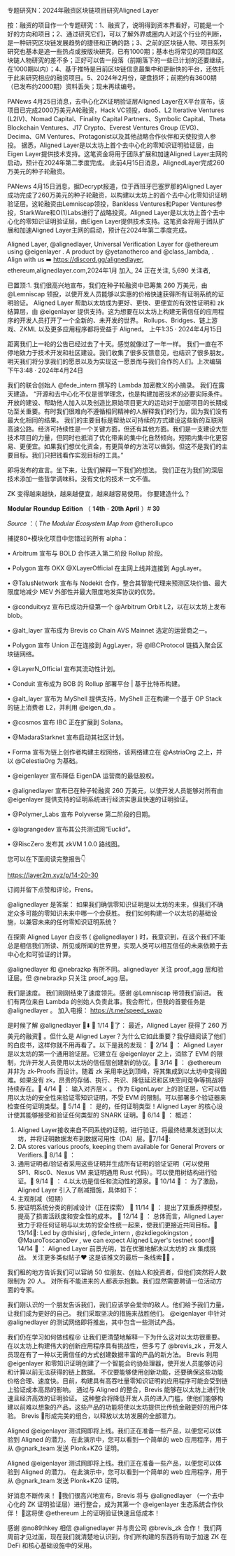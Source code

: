 专题研究N：2024年融资区块链项目研究Aligned Layer


按：融资的项目作一个专题研究：1、融资了，说明得到资本界看好，可能是一个好的方向和项目；2、通过研究它们，可以了解外界或圈内人对这个行业的判断，是一种研究区块链发展趋势的捷径和正确的路；3、之前的区块链人物、项目系列研究也基本是追一些热点或按版块研究，已有1000期；基本也将常见的项目和区块链人物研究的差不多；正好可以告一段落（前期落下的一些已计划的还要继续，在1000期以内）；4、基于推特是目前区块链信息最集中和更新快的平台，还依托于此来研究相应的融资项目。5、2024年2月份，硬盘损坏；前期约有3600期（已发布约2000期）资料丢失；现未再续编号。

PANews 4月25日消息，去中心化ZK证明验证层Aligned Layer在X平台宣布，该项目已完成2000万美元A轮融资，Hack VC领投，dao5、L2 Iterative Ventures (L2IV)、Nomad Capital、Finality Capital Partners、Symbolic Capital、Theta Blockchain Ventures、J17 Crypto、Everest Ventures Group (EVG)、Decima、GM Ventures、Protagonist以及其他战略合作伙伴和天使投资人参投。
据悉，Aligned Layer是以太坊上首个去中心化的零知识证明验证层，由Eigen Layer提供技术支持。这笔资金将用于团队扩展和加速Aligned Layer主网的启动，预计在2024年第二季度完成。
此前4月15日消息，AlignedLayer完成260万美元的种子轮融资。

PANews 4月15日消息，据Decrypt报道，位于西班牙巴塞罗那的Aligned Layer成功完成了260万美元的种子轮融资，以构建以太坊上的首个去中心化零知识证明验证层。这轮融资由Lemniscap领投，Bankless Ventures和Paper Ventures参投，StarkWare和O(1)Labs进行了战略投资。Aligned Layer是以太坊上首个去中心化的零知识证明验证层，由Eigen Layer提供技术支持。这笔资金将用于团队扩展和加速Aligned Layer主网的启动，预计在2024年第二季度完成。

Aligned Layer,
@alignedlayer,
Universal Verification Layer for 
@ethereum
 using 
@eigenlayer
. A product by 
@yetanotherco
 and 
@class_lambda,
. Align with us ➡️ https://discord.gg/alignedlayer,
ethereum,alignedlayer.com,2024年1月 加入,
24 正在关注,
5,690 关注者,


已置顶:1. 我们很高兴地宣布，我们在种子轮融资中已筹集 260 万美元，由
@Lemniscap
领投，以使开发人员能够以实惠的价格快速获得所有证明系统的证明验证。
Aligned Layer 帮助以太坊成为更好、更快、更便宜的有效性证明和 zk 结算层，由
@eigenlayer
提供支持。这为想要在以太坊上构建无需信任的应用程序的开发人员打开了一个全新的、未开发的世界。
Rollups、Bridges、链上游戏、ZKML 以及更多应用程序都将受益于 Aligned。
上午1:35 · 2024年4月15日

距离我们上一轮的公告已经过去了十天。感觉就像过了一年一样。
我们一直在不停地致力于技术开发和社区建设。我们收集了很多反馈意见，也结识了很多朋友。
明天我们将分享我们的愿景以及为实现这一愿景而与我们合作的人们。上次编辑
下午3:48 · 2024年4月24日

我们的联合创始人
@fede_intern
撰写的 Lambda 加密教义的小摘录。
我们在露天建造。
“开源和去中心化不仅是哲学理念，也是构建加密技术的必要实际条件。开放的建设、帮助他人加入以及创造比原始项目更大的运动对于加密项目的长期成功至关重要。有时我们很难向不遵循相同精神的人解释我们的行为，因为我们没有最大化相同的结果。
我们的主要目标是帮助以可持续的方式建设这些新的互联网高速公路。经济可持续性是一个关键方面，但还有其他方面。我们是一支建设大型技术项目的力量，但同时也抵消了优化带来的集中化自然倾向。短期内集中化更容易、更便宜。如果我们想优化资金，有更简单的方法可以做到。但这不是我们的主要目标。我们只把钱看作实现目标的工具。”

即将发布的宣言。坐下来，让我们解释一下我们的想法。
我们正在为我们的深层技术添加一些哲学调味料。没有文化的技术一文不值。

ZK 变得越来越快，越来越便宜，越来越容易使用。
你要建造什么？

𝐌𝐨𝐝𝐮𝐥𝐚𝐫 𝐑𝐨𝐮𝐧𝐝𝐮𝐩 𝐄𝐝𝐢𝐭𝐢𝐨𝐧 （ 𝟏𝟒𝐭𝐡 - 𝟐𝟎𝐭𝐡 𝐀𝐩𝐫𝐢𝐥 ）# 𝟑𝟎

𝑆𝑜𝑢𝑟𝑐𝑒 ：（ 𝑇ℎ𝑒 𝑀𝑜𝑑𝑢𝑙𝑎𝑟 𝐸𝑐𝑜𝑠𝑦𝑠𝑡𝑒𝑚 𝑀𝑎𝑝 𝑓𝑟𝑜𝑚 
@therollupco


捕捉80+模块化项目中您错过的所有 alpha：

• Arbitrum 宣布与 BOLD 合作进入第二阶段 Rollup 阶段。

• Polygon 宣布 OKX 
@XLayerOfficial
在主网上线并连接到 AggLayer。

• 
@TalusNetwork
宣布与 Nodekit 合作，整合其智能代理来预测区块价值、最大限度地减少 MEV 外部性并最大限度地发挥协议的优势。

• 
@conduitxyz
宣布已成功升级第一个
@Arbitrum
 Orbit L2，以在以太坊上发布 blob。

• 
@alt_layer
宣布成为 Brevis co Chain AVS Mainnet 选定的运营商之一。

• Polygon 宣布 Union 正在连接到 AggLayer，将
@IBCProtocol
链插入聚合区块链网络。

• 
@LayerN_Official
宣布其流动性计划。

• Conduit 宣布成为 BOB 的 Rollup 部署平台 | 基于比特币构建。

• 
@alt_layer
宣布为 MyShell 提供支持，MyShell 正在构建一个基于 OP Stack 的链上消费者 L2，并利用
@eigen_da
 。

• 
@cosmos
宣布 IBC 正在扩展到 Solana。

• 
@MadaraStarknet
宣布启动其社区计划。

• Forma 宣布为链上创作者构建主权网络，该网络建立在
@AstriaOrg
之上，并以
@CelestiaOrg
为基础。

• 
@eigenlayer
宣布降低 EigenDA 运营商的最低股权。

• 
@alignedlayer
宣布已在种子轮融资 260 万美元，以使开发人员能够对所有由
@eigenlayer
提供支持的证明系统进行经济实惠且快速的证明验证。

• 
@Polymer_Labs
宣布 Polyverse 第二阶段的日期。

• 
@lagrangedev
宣布其公共测试网“Euclid”。

• 
@RiscZero
发布其 zkVM 1.0.0 路线图。

您可以在下面阅读完整报告👇

https://layer2m.xyz/p/14-20-30

订阅并留下点赞和评论，Frens。

@alignedlayer
是答案：
如果我们确信零知识证明是以太坊的未来，但我们不确定众多可能的零知识未来中哪一个会获胜。
我们如何构建一个以太坊的基础设施，以兼容未来的任何零知识证明系统？

在探索 Aligned Layer 白皮书 ( 
@alignedlayer
 ) 时，我意识到，在这个我们不能总是相信我们所读、所见或所闻的世界里，实现人类可以相互信任的未来依赖于去中心化和可验证的计算。

@alignedlayer
和
@nebrazkp
有所不同。alignedlayer 关注 proof_agg 层和验证层。但
@nebrazkp
只关注 proof_agg 层。

我们是速度。
我们刚刚结束了速度领先。感谢
@Lemniscap
带领我们前进。
我们有两位来自 Lambda 的创始人负责此事。我会帮忙，但我的首要任务是
@alignedlayer
 。
加入电报： https://t.me/speed_swap

是时候了解
@alignedlayer
  🧵⬇️
🧵 1/14 🧵了：
最近，Aligned Layer 获得了 260 万美元的融资💸 。但什么是 Aligned Layer？为什么它如此重要？我仔细阅读了他们的白皮书，这样你就不用再看了。以下是我的发现：
🧵 2/14 🧵 ：
Aligned Layer 是以太坊的第一个通用验证层。它建立在
@eigenlayer
之上，消除了 EVM 的限制，允许开发人员使用以太坊的信任层创建新的协议。🧵 3/14 🧵 ：
@ethereum
并非为 zk-Proofs 而设计。随着 zk 采用率达到顶峰，将其集成到以太坊中变得困难。如果没有 zk，昂贵的存储、执行、共识、降低延迟和区块空间竞争等挑战将持续存在。🧵 4/14 🧵 ：
输入对齐层⚔ 。
作为 EigenLayer 上的验证层，它可以借用以太坊的安全性来验证零知识证明，不受 EVM 的限制。可以部署多个验证器来检查任何证明类型。🧵 5/14 🧵 ：
是的，任何证明类型！Aligned Layer 的核心设计使其能够接受和验证任何类型的 SNARK 证明。🧵 6/14 🧵 ：
概述：
1. Aligned Layer接收来自不同系统的证明，进行验证，将最终结果发送到以太坊，并将证明数据发布到数据可用性（DA）层。🧵7/14🧵:
2. DA stores various proofs, keeping them available for General Provers or Verifiers.🧵 8/14 🧵 ：
3. 通用证明者/验证者采用这些证明并生成所有证明的验证证明（可以使用 SP1、Risc0、Nexus VM 来证明通用 Rust 代码）。可以使用树结构进行验证。🧵 9/14 🧵 ：
4.以太坊是信任和流动性的源泉。🧵 10/14 🧵 ：
为了激励，Aligned Layer 引入了削减措施，具体如下：
1. 主观削减（短期）
2. 按证明系统分类的削减设计（正在探索）
🧵 11/14 🧵 ：
提出了双重质押模型，提高了损害活跃度和安全性的成本。
🧵 12/14 🧵 ：
总体而言，Aligned Layer 致力于将任何证明与以太坊的安全性统一起来，使我们更接近共同目标。🧵13/14🧵:
Led by 
@thisisrj
 , 
@fede_intern
 , 
@zkdiegokingston
 , 
@MauroToscanoDev
 , we can expect Aligned Layer's testnet soon!🧵 14/14 🧵 ：
Aligned Layer 前景光明，旨在优雅地解决以太坊的 zk 集成挑战。
关注更多类似帖子❤️
这是该推文的最后一条线索👋🏻 。

我们租的地方告诉我们可以容纳 50 位朋友、创始人和投资者，但他们突然将人数限制为 20 人。
对所有不能进来的人都表示抱歉。我们显然需要聘请一位活动方面的专家。

我们刚认识的一个朋友告诉我们，我们应该学会爱你的敌人。他们给予我们力量，让我们成为更好的自己。
我们采取坚决的措施来战胜他们。
@eigenlayer
中针对
@alignedlayer
的测试网络即将推出，其中包含一些测试产品。

我们仍在学习如何做线程😛
让我们更清楚地解释一下为什么这对以太坊很重要。
在以太坊上构建伟大的创新应用程序具有挑战性，但多亏了
@brevis_zk
 ，开发人员现在有了一种以无需信任的方式创建数据丰富的产品的新方法。
Brevis 利用
@eigenlayer
和零知识证明创建了一个智能合约协处理器，使开发人员能够访问和计算以前无法获得的链上数据。
不仅要能够使用创新功能，还要确保这些功能价格合理、速度快。目前，构建具有高吞吐量零知识证明的应用程序可能会受到链上验证成本高昂的影响。
通过与 Aligned 的整合，Brevis 能够在以太坊上进行快速且经济高效的证明验证。
这种整合将降低开发人员的进入门槛，使他们能够构建以前难以想象的产品，这些产品的功能将使以太坊提供比传统金融更好的用户体验。
Brevis 🤝形成完美的组合，以释放以太坊发展的全部潜力。

Aligned 
@eigenlayer
测试网即将上线。我们正在准备一些产品，以便您可以体验到 Aligned 的潜力。
在此演示中，您可以看到一个简单的 web 应用程序，用于从
@gnark_team
发送 Plonk+KZG 证明。

Aligned 
@eigenlayer
测试网即将上线。我们正在准备一些产品，以便您可以体验到 Aligned 的潜力。
在此演示中，您可以看到一个简单的 web 应用程序，用于从
@gnark_team
发送 Plonk+KZG 证明。

好消息不断传来！
💪我们很高兴地宣布，Brevis 将与
@alignedlayer
 （一个去中心化的 ZK 证明验证层）进行整合，成为其第一个
@eigenlayer
生态系统合作伙伴！
🚀这将使
@ethereum
上的证明验证快速且低成本！

感谢
@no89thkey
相信
@alignedlayer
并与贵公司
@brevis_zk
合作！
我们两周前才见过面，现在我们就清楚地认识到，你们所构建的东西将有助于加速 ZK 在 DeFi 和核心基础设施中的采用。